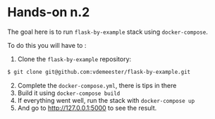 # Hands-on n.2

The goal here is to run ``flask-by-example`` stack using
``docker-compose``.

To do this you will have to :

1. Clone the ``flask-by-example`` repository:

```bash
$ git clone git@github.com:vdemeester/flask-by-example.git
```

2. Complete the ``docker-compose.yml``, there is tips in there
3. Build it using ``docker-compose build``
4. If everything went well, run the stack with ``docker-compose up``
5. And go to http://127.0.0.1:5000 to see the result.

